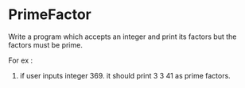 # PrimeFactor

Write a program which accepts an integer and print its factors but the factors must be prime.

For ex :

1) if user inputs integer 369.
it should print 3 3 41 as prime factors.
